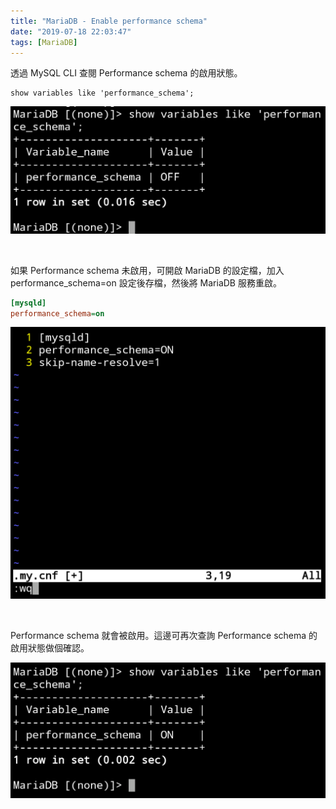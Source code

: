 ```yaml
---
title: "MariaDB - Enable performance schema"
date: "2019-07-18 22:03:47"
tags: [MariaDB]
---
```



透過 MySQL CLI 查閱 Performance schema 的啟用狀態。  

<!-- More -->

    show variables like 'performance_schema';

![1.png](1.png)

</br>


如果 Performance schema 未啟用，可開啟 MariaDB 的設定檔，加入 performance_schema=on 設定後存檔，然後將 MariaDB 服務重啟。  

```ini
[mysqld]
performance_schema=on
```

![2.png](2.png)

</br>


Performance schema 就會被啟用。這邊可再次查詢 Performance schema 的啟用狀態做個確認。  

![3.png](3.png)
